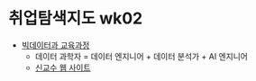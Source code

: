 # 취업탐색지도 wk02

- [빅데이터과 교육과정](https://logistex.github.io/big_data/3_course.html) 
  - 데이터 과학자 = 데이터 엔지니어 + 데이터 분석가 + AI 엔지니어
  - [신교수 웹 사이트](https://logistex2021.pythonanywhere.com)
